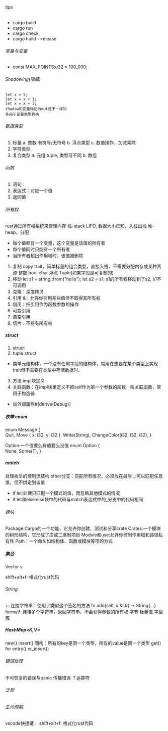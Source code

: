 <!--
 * @Author: jhq
 * @Date: 2024-01-28 17:23:30
 * @LastEditTime: 2025-02-10 15:07:30
 * @Description: 
-->
###### tips
* cargo build
* cargo run
* cargo check
* cargo huild --release

###### 常量与变量
* const MAX_POINTS:u32 = 100_000;

###### Shadowing(隐藏)
    let x = 5;
    let x = x + 1;
    let x = x + 2;
    shadow和变量标记为mut是不一样的
    多用于变量类型转换


###### 数据类型
1. 标量
    a. 整数 有符号/无符号
    b. 浮点类型
    c. 数值操作，加减乘除
2. 字符类型
3. 复合类型
    a. 元组 tuple, 类型可不同
    b. 数组

###### 函数
1. 语句：
2. 表达式：对应一个值
3. 返回值


###### 所有权
rust通过所有权系统来管理内存
栈-stack LIFO, 数据大小已知，入栈出栈
堆-heap，分配
* 每个值都有一个变量，这个变量是该值的所有者
* 每个值同时只能有一个所有者
* 当所有者超出作用域时，该值被删除
1. 复制 copy trait，简单标量的组合类型，直接入栈，不需要分配内存或某种资源
    整数
    bool
    char 
    浮点
    Tuple(如果字段是可复制的)
2. 移动
    let s1 = string::from("hello");
    let s2 = s1;      s1的所有权移动到了s2, s1不可调用
3. 克隆：深度拷贝
4. 引用 &：允许你引用某些值但不取得其所有权
5. 借用：把引用作为函数参数的操作
6. 可变引用
7. 悬空引用
8. 切片：不持有所有权


##### struct
1. struct
2. tuple struct
* 类单元结构体，一个没有任何字段的结构体，常用在想要在某个类型上实现trait但不需要在类型中存储数据时。
3. 方法 impl块定义
4. 关联函数：在impl块里定义不把self作为第一个参数的函数，叫关联函数，常用于构造器
* 加外部属性#[derive(Debug)]


##### 枚举 enum
enum Message {  
    Quit, 
    Move { x: i32, y: i32 }, 
    Write(String), 
    ChangeColor(i32, i32, i32), 
}

Option<T>:一个值要么有值要么没值
enum Option<T> {  
    None,
    Some(T),
}

##### match
处理枚举的控制流结构
other分支：匹配所有情况，必须放在最后
_:可以匹配任意值，但不绑定到该值

* if let:处理只匹配一个模式的值，而忽略其他模式的情况
* if let和else:else块中的代码与match表达式中的_分支中的代码相同

###### 模块
Package:Cargo的一个功能，它允许你创建、测试和分享crate
Crates:一个模块的树形结构，它形成了库或二进制项目
Module和use:允许你控制作用域和路径私有性
Path：一个命名如结构体、函数或模块等项的方式

##### 集合
Vector v


shift+alt+f: 格式化rust代码

###### String
+: 连接字符串：使用了类似这个签名的方法 fn add(self, s:&str) -> String{...}
format!: 连接多个字符串，返回字符串，不会获得参数的所有权
字节
标量值
字型簇 

##### HashMap<K,V>
new()
insert()
同构：所有的key是同一个类型，所有的value是同一个类型
get()
for
entry()
or_insert()

###### 错误处理
不可恢复的错误与panic
传播错误
？运算符 

###### 泛型

###### 生命周期

vscode快捷键：
shift+alt+f: 格式化rust代码